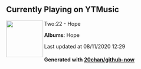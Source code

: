 ## Currently Playing on YTMusic

[<img align="left" width="100" src="https://lh3.googleusercontent.com/vCm-cEVoiwlUMMD-Pb3sYrdtpjgYVYagDXDAY51OLoZuf1fNR0J1eXs1C46e3cg6fbsXLSMyYvWeOJhg">](https://music.youtube.com/channel/UCYMqJleONozbzYdDQl5otww)

Two:22 - Hope

**Albums**: Hope

Last updated at 08/11/2020 12:29

#### Generated with [20chan/github-now](https://github.com/20chan/github-now)


<!--
**20chan/20chan** is a ✨ _special_ ✨ repository because its `README.md` (this file) appears on your GitHub profile.

Here are some ideas to get you started:

- 🔭 I’m currently working on ...
- 🌱 I’m currently learning ...
- 👯 I’m looking to collaborate on ...
- 🤔 I’m looking for help with ...
- 💬 Ask me about ...
- 📫 How to reach me: ...
- 😄 Pronouns: ...
- ⚡ Fun fact: ...
-->
